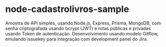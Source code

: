 # node-cadastrolivros-sample
Amostra de API simples, usando Node.js, Express, Prisma, MongoDB, com senha criptografada usando bcrypt (JWT) e rotas públicas e privadas usando Token de autenticação. Desenvolvimento usando modelo Gitflow, emulando issuekey para integração com development panel do Jira.
